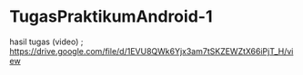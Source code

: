# TugasPraktikumAndroid-1
hasil tugas (video) ; https://drive.google.com/file/d/1EVU8QWk6Yjx3am7tSKZEWZtX66iPjT_H/view
